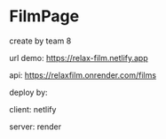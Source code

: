 # FilmPage
create by team 8

url demo: https://relax-film.netlify.app

api: https://relaxfilm.onrender.com/films

deploy by:

  client: netlify
  
  server: render
